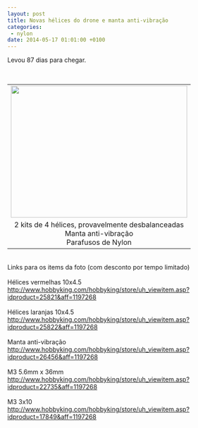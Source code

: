 ```yaml
---
layout: post
title: Novas hélices do drone e manta anti-vibração
categories:
 - nylon
date: 2014-05-17 01:01:00 +0100
---
```


Levou 87 dias para chegar.  

  

<a name="more"></a>  
  

<div>
<br/>
<div>
<div>
<table align="center" cellpadding="0" cellspacing="0" class="tr-caption-container" style="margin-left: auto; margin-right: auto; text-align: center;"><tbody>
<tr><td style="text-align: center;"><a href="http://2.bp.blogspot.com/-6lBxAYNnzgI/U3alfo4JuXI/AAAAAAAArMo/5_6CA9NFoKU/s1600/IMG_20140516_204754.jpg" imageanchor="1" style="margin-left: auto; margin-right: auto;"><img border="0" height="300" src="http://2.bp.blogspot.com/-6lBxAYNnzgI/U3alfo4JuXI/AAAAAAAArMo/5_6CA9NFoKU/s1600/IMG_20140516_204754.jpg" width="400"/></a></td></tr>
<tr><td class="tr-caption" style="text-align: center;">2 kits de 4 hélices, provavelmente desbalanceadas<br/>
Manta anti-vibração<br/>
Parafusos de Nylon</td></tr>
</tbody></table>
<br/>
Links para os items da foto (com desconto por tempo limitado)<br/>
<br/>
Hélices vermelhas 10x4.5<br/>
<a href="http://www.hobbyking.com/hobbyking/store/uh_viewitem.asp?idproduct=25821&amp;aff=1197268">http://www.hobbyking.com/hobbyking/store/uh_viewitem.asp?idproduct=25821&amp;aff=1197268</a><br/>
<br/>
Hélices laranjas 10x4.5<br/>
<div>
<a href="http://www.hobbyking.com/hobbyking/store/uh_viewitem.asp?idproduct=25822&amp;aff=1197268">http://www.hobbyking.com/hobbyking/store/uh_viewitem.asp?idproduct=25822&amp;aff=1197268</a></div>
<br/>
Manta anti-vibração<br/>
<a href="http://www.hobbyking.com/hobbyking/store/uh_viewitem.asp?idproduct=26456&amp;aff=1197268">http://www.hobbyking.com/hobbyking/store/uh_viewitem.asp?idproduct=26456&amp;aff=1197268</a><br/>
<br/>
M3 5.6mm x 36mm<br/>
<a href="http://www.hobbyking.com/hobbyking/store/uh_viewitem.asp?idproduct=22735&amp;aff=1197268">http://www.hobbyking.com/hobbyking/store/uh_viewitem.asp?idproduct=22735&amp;aff=1197268</a><br/>
<br/>
M3 3x10<br/>
<a href="http://www.hobbyking.com/hobbyking/store/uh_viewitem.asp?idproduct=17849&amp;aff=1197268">http://www.hobbyking.com/hobbyking/store/uh_viewitem.asp?idproduct=17849&amp;aff=1197268</a><br/>
<br/>
<br/>
<br/></div>
</div>
</div>